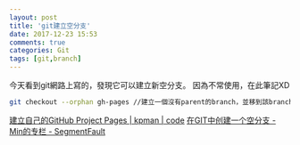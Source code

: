 ```yaml
---
layout: post
title: 'git建立空分支'
date: 2017-12-23 15:53
comments: true
categories: Git
tags: [git,branch]
---
```

今天看到git網路上寫的，發現它可以建立新空分支。
因為不常使用，在此筆記XD

```sh
git checkout --orphan gh-pages //建立一個沒有parent的branch，並移到該branch上
```

[建立自己的GitHub Project Pages | kpman | code](https://code.kpman.cc/2013/05/18/%E5%BB%BA%E7%AB%8B%E8%87%AA%E5%B7%B1%E7%9A%84github-project-pages/)
[在GIT中创建一个空分支 - Min的专栏 - SegmentFault](https://segmentfault.com/a/1190000004931751)